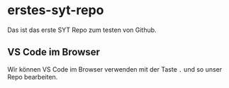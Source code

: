 # erstes-syt-repo
Das ist das erste SYT Repo zum testen von Github.

## VS Code im Browser

Wir können VS Code im Browser verwenden mit der Taste `.`
und so unser Repo bearbeiten.
